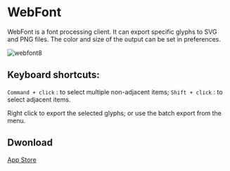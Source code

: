 # WebFont
WebFont is a font processing client. It can export specific glyphs to SVG and PNG files. The color and size of the output can be set in preferences.

![webfont8](https://cloud.githubusercontent.com/assets/1193966/20759888/4e71feac-b759-11e6-8227-3e63e0940f28.png)

## Keyboard shortcuts:

`Command + click` : to select multiple non-adjacent items;
`Shift + click` : to select adjacent items.

Right click to export the selected glyphs; or use the batch export from the menu.

## Dwonload

<a href="https://itunes.apple.com/us/app/webfont/id1181350496?l=zh&ls=1&mt=12">App Store</a>
